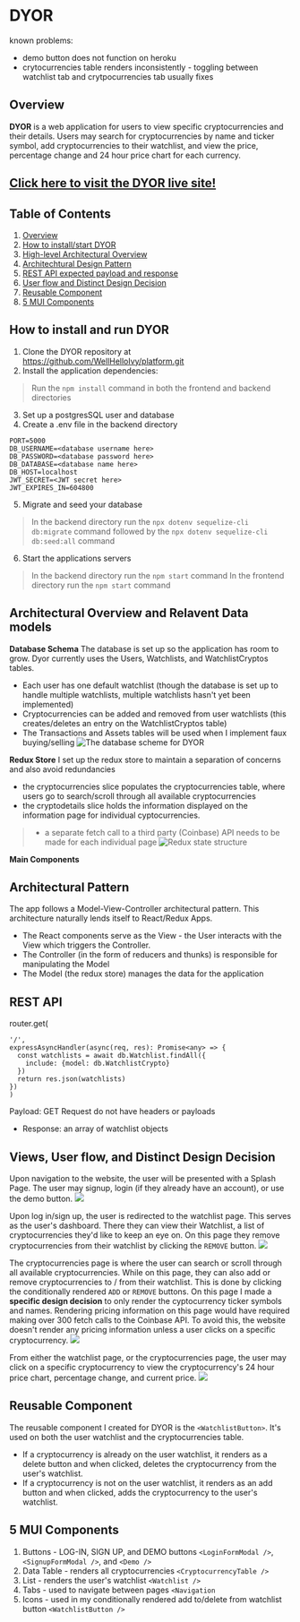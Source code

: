 # DYOR

known problems: 
- demo button does not function on heroku 
- crytocurrencies table renders inconsistently - toggling between watchlist tab and crytpocurrencies tab usually fixes

## Overview

**DYOR** is a web application for users to view specific cryptocurrencies and their details. 
Users may search for cryptocurrencies by name and ticker symbol, add cryptocurrencies to their watchlist, and view the price, percentage change and 24 hour price chart for each currency.

## [Click here to visit the DYOR live site!](https://dyor-platform.herokuapp.com/cryptocurrencies)

## Table of Contents

1. [Overview](#overview)
2. [How to install/start DYOR](#how-to-install-and-run-dyor)
3. [High-level Architectural Overview](#architectural-overview-and-relavent-data-models)
4. [Architechtural Design Pattern](#architectural-pattern)
5. [REST API expected payload and response](#rest-api)
6. [User flow and Distinct Design Decision](#views-user-flow-and-distinct-design-decision)
7. [Reusable Component](#reusable-component)
8. [5 MUI Components](#5-mui-components)

## How to install and run DYOR

1. Clone the DYOR repository at https://github.com/WellHelloIvy/platform.git
2. Install the application dependencies:
> Run the ```npm install``` command in both the frontend and backend directories
3. Set up a postgresSQL user and database
4. Create a .env file in the backend directory
```
PORT=5000
DB_USERNAME=<database username here>
DB_PASSWORD=<database password here>
DB_DATABASE=<database name here>
DB_HOST=localhost
JWT_SECRET=<JWT secret here>
JWT_EXPIRES_IN=604800
```
5. Migrate and seed your database
> In the backend directory run the ```npx dotenv sequelize-cli db:migrate``` command followed by the ```npx dotenv sequelize-cli db:seed:all``` command
6. Start the applications servers
> In the backend directory run the ```npm start``` command
> In the frontend directory run the ```npm start``` command

## Architectural Overview and Relavent Data models

**Database Schema**
The database is set up so the application has room to grow. Dyor currently uses the Users, Watchlists, and WatchlistCryptos tables. 
- Each user has one default watchlist (though the database is set up to handle multiple watchlists, multiple watchlists hasn't yet been implemented)
- Cryptocurrencies can be added and removed from user watchlists (this creates/deletes an entry on the WatchlistCryptos table)
- The Transactions and Assets tables will be used when I implement faux buying/selling
![The database scheme for DYOR](https://i.imgur.com/Lh3tp3c.png) 

**Redux Store**
I set up the redux store to maintain a separation of concerns and also avoid redundancies
- the cryptocurrencies slice populates the cryptocurrencies table, where users go to search/scroll through all available cryptocurrencies
- the cryptodetails slice holds the information displayed on the information page for individual cyptocurrencies. 
> - a separate fetch call to a third party (Coinbase) API needs to be made for each individual page 
![Redux state structure](https://i.imgur.com/czA3hGZ.png)

**Main Components** 

## Architectural Pattern
The app follows a Model-View-Controller architectural pattern. This architecture naturally lends itself to React/Redux Apps.  
- The React components serve as the View - the User interacts with the View which triggers the Controller.
- The Controller (in the form of reducers and thunks) is responsible for manipulating the Model
- The Model (the redux store) manages the data for the application

## REST API

router.get(
  ```
  '/',
  expressAsyncHandler(async(req, res): Promise<any> => {
    const watchlists = await db.Watchlist.findAll({
      include: {model: db.WatchlistCrypto}
    })
    return res.json(watchlists)
  })
)
```

Payload: GET Request do not have headers or payloads

- Response: an array of watchlist objects 

## Views, User flow, and Distinct Design Decision
Upon navigation to the website, the user will be presented with a Splash Page. The user may signup, login (if they already have an account), or use the demo button.
![](https://i.imgur.com/IGMM666.png)

Upon log in/sign up, the user is redirected to the watchlist page. This serves as the user's dashboard. There they can view their Watchlist, a list of cryptocurrencies they'd like to keep an eye on. On this page they remove cryptocurrencies from their watchlist by clicking the ```REMOVE``` button.
![](https://i.imgur.com/eGqmnVd.png)

The cryptocurrencies page is where the user can search or scroll through all available cryptocurrencies. While on this page, they can also add or remove cryptocurrencies to / from their watchlist. This is done by clicking the conditionally rendered ```ADD``` or ```REMOVE``` buttons.
On this page I made a **specific design decision** to only render the cyptocurrency ticker symbols and names. Rendering pricing information on this page would have required making over 300 fetch calls to the Coinbase API. To avoid this, the website doesn't render any pricing information unless a user clicks on a specific cryptocurrency. 
![](https://i.imgur.com/gUXA8hg.png)

From either the watchlist page, or the cryptocurrencies page, the user may click on a specific cryptocurrency to view the cryptocurrency's 24 hour price chart, percentage change, and current price. 
![](https://i.imgur.com/7hvo7EP.png)

## Reusable Component
The reusable component I created for DYOR is the ```<WatchlistButton>```. It's used on both the user watchlist and the cryptocurrencies table. 
- If a cryptocurrency is already on the user watchlist, it renders as a delete button and when clicked, deletes the cryptocurrency from the user's watchlist.
- If a cryptocurrency is not on the user watchlist, it renders as an add button and when clicked, adds the cryptocurrency to the user's watchlist.

## 5 MUI Components
1. Buttons - LOG-IN, SIGN UP, and DEMO buttons ```<LoginFormModal />```, ```<SignupFormModal />```, and ```<Demo />```  
2. Data Table - renders all cryptocurrencies ```<CryptocurrencyTable />```
3. List - renders the user's watchlist ```<Watchlist />```
4. Tabs - used to navigate between pages ```<Navigation```
5. Icons - used in my conditionally rendered add to/delete from watchlist button ```<WatchlistButton />```


